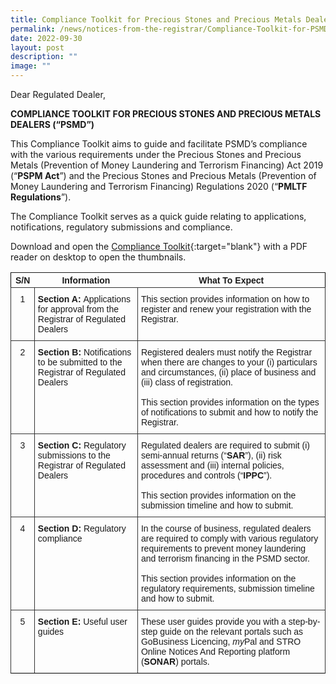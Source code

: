 ```yaml
---
title: Compliance Toolkit for Precious Stones and Precious Metals Dealers
permalink: /news/notices-from-the-registrar/Compliance-Toolkit-for-PSMD/
date: 2022-09-30
layout: post
description: ""
image: ""
---
```

Dear Regulated Dealer,

**COMPLIANCE TOOLKIT FOR PRECIOUS STONES AND PRECIOUS METALS DEALERS (“PSMD”)**

This Compliance Toolkit aims to guide and facilitate PSMD’s compliance with the various requirements under the Precious Stones and Precious Metals (Prevention of Money Laundering and Terrorism Financing) Act 2019 (“**PSPM Act**”) and the Precious Stones and Precious Metals (Prevention of Money Laundering and Terrorism Financing) Regulations 2020 (“**PMLTF Regulations**”).

The Compliance Toolkit serves as a quick guide relating to applications, notifications, regulatory submissions and compliance.

Download and open the [Compliance Toolkit](/images/Compliance%20Toolkit%20for%20PSMD_20220908.pdf){:target="blank"} with a PDF reader on desktop to open the thumbnails.

<style type="text/css">
.tg  {border-collapse:collapse;border-spacing:0;}
.tg tr td{border-color:black;border-style:solid;border-width:1px;font-family:Arial, sans-serif;font-size:14px;
  overflow:hidden;padding:10px 5px;word-break:normal;}
.tg tr{border-color:black;border-style:solid;border-width:1px;font-family:Arial, sans-serif;font-size:14px;
  font-weight:normal;overflow:hidden;padding:10px 5px;word-break:normal;}
.tg .tg-z1qo{background-color:#efefef;border-color:#333333;color:#333333;text-align:left;vertical-align:top}
.tg .tg-ao2g{border-color:#333333;text-align:center;vertical-align:top}
.tg .tg-de2y{border-color:#333333;text-align:left;vertical-align:top}
</style>
<table class="tg">
<thead>
  <tr>
    <th class="tg-phok"><span style="font-weight:bold">S/N</span></th>
    <th class="tg-phok"><span style="font-weight:bold">Information</span></th>
    <th class="tg-phok"><span style="font-weight:bold">What To Expect</span></th>
  </tr>
</thead>
<tbody>
  <tr>
    <td class="tg-ao2g">1</td>
    <td class="tg-de2y"><span style="font-weight:bold">Section A: </span>Applications for approval from the Registrar of Regulated Dealers</td>
    <td class="tg-de2y">This section provides information on how to register and renew your registration with the Registrar.</td>
  </tr>
  <tr>
    <td class="tg-ao2g">2</td>
    <td class="tg-de2y"><span style="font-weight:bold">Section B:</span> Notifications to be submitted to the Registrar of Regulated Dealers</td>
    <td class="tg-de2y">Registered dealers must notify the Registrar when there are changes to your (i) particulars and circumstances, (ii) place of business and (iii) class of registration.<br><br>This section provides information on the types of notifications to submit and how to notify the Registrar.</td>
  </tr>
  <tr>
    <td class="tg-ao2g">3</td>
    <td class="tg-de2y"><span style="font-weight:bold">Section C: </span>Regulatory submissions to the Registrar of Regulated Dealers</td>
    <td class="tg-de2y">Regulated dealers are required to submit (i) semi-annual returns (“<span style="font-weight:bold">SAR</span>”), (ii) risk assessment and (iii) internal policies, procedures and controls (“<span style="font-weight:bold">IPPC</span>”).<br><br>This section provides information on the submission timeline and how to submit.</td>
  </tr>
  <tr>
    <td class="tg-ao2g">4</td>
    <td class="tg-de2y"><span style="font-weight:bold">Section D:</span> Regulatory compliance</td>
    <td class="tg-de2y">In the course of business, regulated dealers are required to comply with various regulatory requirements to prevent money laundering and terrorism financing in the PSMD sector.<br><br>This section provides information on the regulatory requirements, submission timeline and how to submit.</td>
  </tr>
  <tr>
    <td class="tg-ao2g">5</td>
    <td class="tg-de2y"><span style="font-weight:bold">Section E:</span> Useful user guides</td>
    <td class="tg-de2y">These user guides provide you with a step-by-step guide on the relevant portals such as GoBusiness Licencing, <span style="font-style:italic">my</span>Pal and STRO Online Notices And Reporting platform (<span style="font-weight:bold">SONAR</span>) portals.</td>
  </tr>
	<tr>